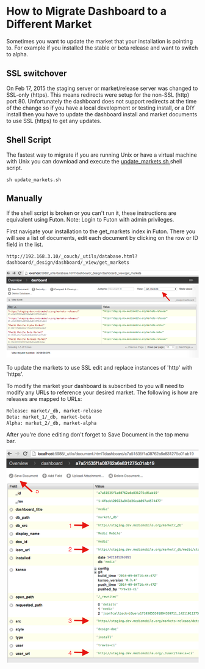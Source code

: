 # How to Migrate Dashboard to a Different Market

Sometimes you want to update the market that your installation is pointing to.
For example if you installed the stable or beta release and want to switch to
alpha.

## SSL switchover

On Feb 17, 2015 the staging server or market/release server was changed to
SSL-only (https). This means redirects were setup for the non-SSL (http) port
80.  Unfortunately the dashboard does not support redirects at the time of the
change so if you have a local development or testing install, or a DIY install
then you have to update the dashboard install and market documents to use SSL
(https) to get any updates.

## Shell Script

The fastest way to migrate if you are running Unix or have a virtual machine
with Unix you can download and execute the [update_markets.sh
](https://raw.githubusercontent.com/medic/medic-data/master/scripts/update_markets.sh)
shell script.

```
sh update_markets.sh
```

## Manually

If the shell script is broken or you can't run it, these instructions are
equivalent using Futon. Note: Login to Futon with admin privileges.

First navigate your installation to the get_markets index in Futon.  There you
will see a list of documents, edit each document by clicking on the row or ID
field in the list.

```
http://192.168.3.10/_couch/_utils/database.html?dashboard/_design/dashboard/_view/get_markets
```

![Get Markets View](img/get-markets-view.png)

To update the markets to use SSL edit and replace instances of 'http' with 'https'.

To modify the market your dashboard is subscribed to you will need to modify any URLs to reference your desired market.  The following is how are releases are mapped to URLs:

    Release: market/_db, market-release
    Beta: market_1/_db, market-beta
    Alpha: market_2/_db, market-alpha

After you're done editing don't forget to Save Document in the top menu bar.

![Edit Install Document](img/edit-install-doc.png)

